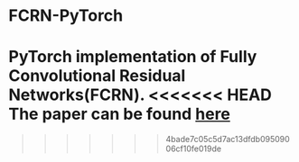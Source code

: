 # FCRN-PyTorch
PyTorch implementation of Fully Convolutional Residual Networks(FCRN).
<<<<<<< HEAD
The paper can be found [here](https://arxiv.org/pdf/1606.00373.pdf)
=======
>>>>>>> 4bade7c05c5d7ac13dfdb09509006cf10fe019de
